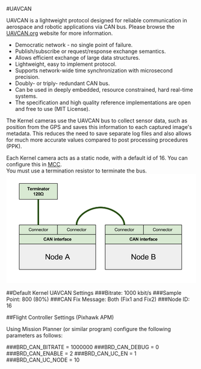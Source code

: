 #UAVCAN

UAVCAN is a lightweight protocol designed for reliable communication in aerospace and robotic applications via CAN bus.  Please browse the [UAVCAN.org](http://uavcan.org/) website for more information.

* Democratic network - no single point of failure.  
* Publish/subscribe or request/response exchange semantics.  
* Allows efficient exchange of large data structures.  
* Lightweight, easy to implement protocol.  
* Supports network-wide time synchronization with microsecond precision.  
* Doubly- or triply- redundant CAN bus.  
* Can be used in deeply embedded, resource constrained, hard real-time systems.  
* The specification and high quality reference implementations are open and free to use (MIT License).  

The Kernel cameras use the UAVCAN bus to collect sensor data, such as position from the GPS and saves this information to each captured image's metadata. This reduces the need to save separate log files and also allows for much more accurate values compared to post processing procedures (PPK).  

Each Kernel camera acts as a static node, with a default id of 16. You can configure this in [MCC](../software-interface/mcc.html).  
You must use a termination resistor to terminate the bus.  
![](/assets/can_chaining_non_redundant.png)

##Default Kernel UAVCAN Settings
###Bitrate: 1000 kbit/s
###Sample Point: 800 (80%)
###CAN Fix Message: Both (Fix1 and Fix2)
###Node ID: 16

##Flight Controller Settings (Pixhawk APM)

Using Mission Planner (or similar program) configure the following parameters as follows:

###BRD_CAN_BITRATE = 1000000
###BRD_CAN_DEBUG = 0
###BRD_CAN_ENABLE = 2
###BRD_CAN_UC_EN = 1
###BRD_CAN_UC_NODE = 10